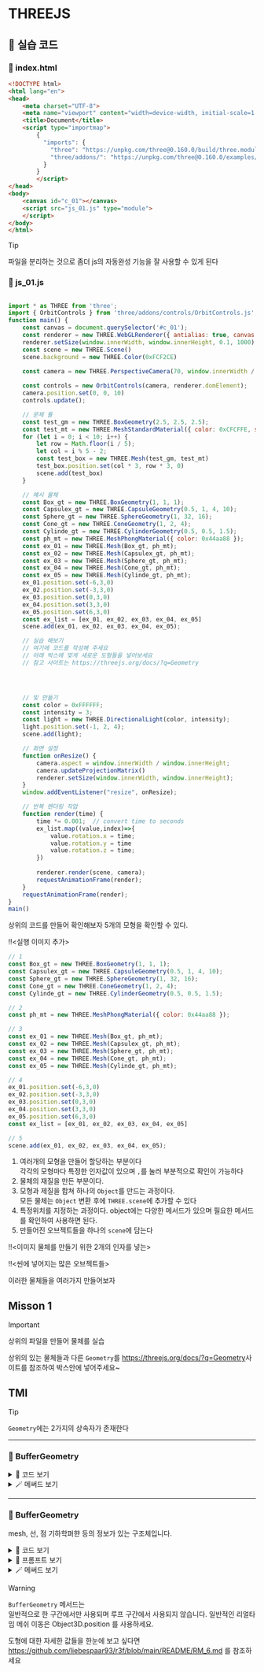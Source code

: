 # THREEJS

## 🍝 실습 코드

### 📄 index.html
```html
<!DOCTYPE html>
<html lang="en">
<head>
    <meta charset="UTF-8">
    <meta name="viewport" content="width=device-width, initial-scale=1.0">
    <title>Document</title>
    <script type="importmap">
        {
          "imports": {
            "three": "https://unpkg.com/three@0.160.0/build/three.module.js",
            "three/addons/": "https://unpkg.com/three@0.160.0/examples/jsm/"
          }
        }
        </script>
</head>
<body>
    <canvas id="c_01"></canvas>
    <script src="js_01.js" type="module">
    </script>
</body>
</html>
```
> [!TIP]
> 파일을 분리하는 것으로 좀더 js의 자동완성 기능을 잘 사용할 수 있게 된다


### 📄 js_01.js
```js

import * as THREE from 'three';
import { OrbitControls } from 'three/addons/controls/OrbitControls.js';
function main() {
    const canvas = document.querySelector('#c_01');
    const renderer = new THREE.WebGLRenderer({ antialias: true, canvas: canvas });
    renderer.setSize(window.innerWidth, window.innerHeight, 0.1, 1000)
    const scene = new THREE.Scene()
    scene.background = new THREE.Color(0xFCF2CE)

    const camera = new THREE.PerspectiveCamera(70, window.innerWidth / window.innerHeight, 0.1, 100)
    
    const controls = new OrbitControls(camera, renderer.domElement);
    camera.position.set(0, 0, 10)
    controls.update();

    // 문제 틀
    const test_gm = new THREE.BoxGeometry(2.5, 2.5, 2.5);
    const test_mt = new THREE.MeshStandardMaterial({ color: 0xCFCFFE, side: THREE.BackSide });
    for (let i = 0; i < 10; i++) {
        let row = Math.floor(i / 5);
        let col = i % 5 - 2;
        const test_box = new THREE.Mesh(test_gm, test_mt)
        test_box.position.set(col * 3, row * 3, 0)
        scene.add(test_box)
    }

    // 예시 물체
    const Box_gt = new THREE.BoxGeometry(1, 1, 1);
    const Capsulex_gt = new THREE.CapsuleGeometry(0.5, 1, 4, 10);
    const Sphere_gt = new THREE.SphereGeometry(1, 32, 16);
    const Cone_gt = new THREE.ConeGeometry(1, 2, 4);
    const Cylinde_gt = new THREE.CylinderGeometry(0.5, 0.5, 1.5);
    const ph_mt = new THREE.MeshPhongMaterial({ color: 0x44aa88 });
    const ex_01 = new THREE.Mesh(Box_gt, ph_mt);
    const ex_02 = new THREE.Mesh(Capsulex_gt, ph_mt);
    const ex_03 = new THREE.Mesh(Sphere_gt, ph_mt);
    const ex_04 = new THREE.Mesh(Cone_gt, ph_mt);
    const ex_05 = new THREE.Mesh(Cylinde_gt, ph_mt);
    ex_01.position.set(-6,3,0)
    ex_02.position.set(-3,3,0)
    ex_03.position.set(0,3,0)
    ex_04.position.set(3,3,0)
    ex_05.position.set(6,3,0)
    const ex_list = [ex_01, ex_02, ex_03, ex_04, ex_05]
    scene.add(ex_01, ex_02, ex_03, ex_04, ex_05);

    // 실습 해보기
    // 여기에 코드를 작성해 주세요
    // 아래 박스에 맞게 새로운 도형들을 넣어보세요 
    // 참고 사이트는 https://threejs.org/docs/?q=Geometry




    // 빛 만들기
    const color = 0xFFFFFF;
    const intensity = 3;
    const light = new THREE.DirectionalLight(color, intensity);
    light.position.set(-1, 2, 4);
    scene.add(light);

    // 화면 설정
    function onResize() {
        camera.aspect = window.innerWidth / window.innerHeight;
        camera.updateProjectionMatrix()
        renderer.setSize(window.innerWidth, window.innerHeight);
    }
    window.addEventListener("resize", onResize);

    // 반복 렌더링 작업
    function render(time) {
        time *= 0.001;  // convert time to seconds
        ex_list.map((value,index)=>{
            value.rotation.x = time;
            value.rotation.y = time
            value.rotation.z = time;
        })
        
        renderer.render(scene, camera);
        requestAnimationFrame(render);
    }
    requestAnimationFrame(render);
}
main()
```

상위의 코드를 만들어 확인해보자
5개의 모형을 확인할 수 있다.

!!<실행 이미지 추가>

```js
// 1 
const Box_gt = new THREE.BoxGeometry(1, 1, 1);
const Capsulex_gt = new THREE.CapsuleGeometry(0.5, 1, 4, 10);
const Sphere_gt = new THREE.SphereGeometry(1, 32, 16);
const Cone_gt = new THREE.ConeGeometry(1, 2, 4);
const Cylinde_gt = new THREE.CylinderGeometry(0.5, 0.5, 1.5);

// 2
const ph_mt = new THREE.MeshPhongMaterial({ color: 0x44aa88 });

// 3
const ex_01 = new THREE.Mesh(Box_gt, ph_mt);
const ex_02 = new THREE.Mesh(Capsulex_gt, ph_mt);
const ex_03 = new THREE.Mesh(Sphere_gt, ph_mt);
const ex_04 = new THREE.Mesh(Cone_gt, ph_mt);
const ex_05 = new THREE.Mesh(Cylinde_gt, ph_mt);

// 4
ex_01.position.set(-6,3,0)
ex_02.position.set(-3,3,0)
ex_03.position.set(0,3,0)
ex_04.position.set(3,3,0)
ex_05.position.set(6,3,0)
const ex_list = [ex_01, ex_02, ex_03, ex_04, ex_05]

// 5
scene.add(ex_01, ex_02, ex_03, ex_04, ex_05);
```

1. 여러개의 모형을 만들어 할당하는 부분이다   
각각의 모형마다 특정한 인자값이 있으며 ```,```를 눌러 부분적으로 확인이 가능하다
2. 물체의 재질을 만든 부분이다.
3. 모형과 제질을 합쳐 하나의 ```Object```를 만드는 과정이다.  
모든 물체는 ```Object``` 변환 후에 ```THREE.scene```에 추가할 수 있다
4. 특정위치를 지정하는 과정이다. object에는 다양한 메서드가 있으며 필요한 메서드를 확인하여 사용하면 된다.
5. 만들어진 오브젝트들을 하나의 ```scene```에 담는다

!!<이미지 물체를 만들기 위한 2개의 인자를 넣는>

!!<씬에 넣어지는 많은 오브젝트들>



이러한 물체들을 여러가지 만들어보자

## Misson 1

> [!IMPORTANT]  
> 상위의 파일을 만들어 물체를 실습

상위의 있는 물체들과 다른 ```Geometry```를 <https://threejs.org/docs/?q=Geometry>사이트를 참조하여 박스안에 넣어주세요~

## TMI

> [!TIP]
> ```Geometry```에는 2가지의 상속자가 존재한다 

---
### 📝 BufferGeometry


<details>
<summary> 🍝 코드 보기</summary>

#### 🍝 Code(EventDispatcher)

```js
class EventDispatcher {
    addEventListener( type, listener ) { }
    hasEventListener( type, listener ) { }
    removeEventListener( type, listener ) { }
    dispatchEvent( event ) { }
}
export { EventDispatcher };
```
</details>

<details>
<summary> 🪄 메써드 보기</summary>

#### 🪄 Method(EventDispatcher)

| Method | Props | Return | Note |
| :-- | :-- | :-- | :-- |
| addEventListener | ( type : String, listener : Function ) | undefined | type - 리스닝할 이벤트의 타입입니다. listener - 이벤트가 작동하면 호출될 함수입니다. |
| hasEventListener | ( type : String, listener : Function ) | Boolean | type - 리스닝할 이벤트의 타입입니다. listener - 이벤트가 작동하면 호출될 함수입니다. |
| removeEventListener | ( type : String, listener : Function ) | undefined | type - 제거될 리스너의 타입입니다. listener - 제거될 리스너 함수입니다. |
| dispatchEvent | ( event : Object ) | undefined | event - 작동하는 이벤트입니다. |

</details>

---
### 📝 BufferGeometry

mesh, 선, 점 기하학펴햔 등의 정보가 있는 구조체입니다.

<details>
<summary> 🍝 코드 보기</summary>

#### 🍝 Code(BufferGeometry)

```js
import { Vector3 } from '../math/Vector3.js';
import { Vector2 } from '../math/Vector2.js';
import { Box3 } from '../math/Box3.js';
import { EventDispatcher } from './EventDispatcher.js';
import { BufferAttribute, Float32BufferAttribute, Uint16BufferAttribute, Uint32BufferAttribute } from './BufferAttribute.js';
import { Sphere } from '../math/Sphere.js';
import { Object3D } from './Object3D.js';
import { Matrix4 } from '../math/Matrix4.js';
import { Matrix3 } from '../math/Matrix3.js';
import * as MathUtils from '../math/MathUtils.js';
import { arrayNeedsUint32 } from '../utils.js';

let _id = 0;

const _m1 = /*@__PURE__*/ new Matrix4();
const _obj = /*@__PURE__*/ new Object3D();
const _offset = /*@__PURE__*/ new Vector3();
const _box = /*@__PURE__*/ new Box3();
const _boxMorphTargets = /*@__PURE__*/ new Box3();
const _vector = /*@__PURE__*/ new Vector3();

class BufferGeometry extends EventDispatcher {
    
    constructor() {
        super();

        this.isBufferGeometry = true;

        Object.defineProperty( this, 'id', { value: _id ++ } );

        this.uuid = MathUtils.generateUUID();

        this.name = '';
        this.type = 'BufferGeometry';

        this.index = null;
        this.attributes = {};

        this.morphAttributes = {};
        this.morphTargetsRelative = false;

        this.groups = [];

        this.boundingBox = null;
        this.boundingSphere = null;

        this.drawRange = { start: 0, count: Infinity };

        this.userData = {};
    }

    getIndex() { }
    setIndex( index ) { }
    getAttribute( name ) { }
    setAttribute( name, attribute ) { }
    deleteAttribute( name ) { }
    hasAttribute( name ) { }
    addGroup( start, count, materialIndex = 0 ) { }
    clearGroups() { }
    setDrawRange( start, count ) { }
    applyMatrix4( matrix ) { }
    applyQuaternion( q ) { }
    rotateX( angle ) { }
    rotateY( angle ) { }
    rotateZ( angle ) { }
    translate( x, y, z ) { }
    scale( x, y, z ) { }
    lookAt( vector ) { }
    center() { }
    setFromPoints( points ) { }
    computeBoundingBox() { }
    computeBoundingSphere() { }
    computeTangents() { }
    computeVertexNormals() { }
    normalizeNormals() { }
    toNonIndexed() { }
    toJSON() { }
    clone() { }
    copy( source ) { }
    dispose() { }

}

export { BufferGeometry };
```
</details>

<details>
<summary> 🎩 프롬프트 보기</summary>

#### 🎩 Properties(BufferGeometry)

| Property | Type | Note |
| :-- | :-- | :-- |
| id | Integer | 인스턴스의 고유한 번호입니다. |
| isBufferGeometry | Boolean | 주어진 객체가 BufferGeometry 유형인지 확인하는 읽기 전용 플래그입니다. |
| uuid | String | 객체 인스턴스의 UUID입니다. 자동으로 할당되며 수정할 수 없습니다. |
| name | String | 인스턴스의 임의 이름입니다. 기본값은 빈 문자열입니다. |
| type | String | 'BufferGeometry' 타입이 써져있다 |
| index | BufferAttribute | 꼭짓점을 여러 개의 삼각형으로 재 사용할 수 있게 해줍니다; 이를 "indexed triangles"를 사용한다고 합니다. 각각의 삼각형은 세 꼭짓점의 인덱스와 연관되어 있습니다. 이 속성은 따라서 각 삼각형 면의 각 꼭짓점의 인덱스를 저장하고 있습니다. 이 속성이 설정되어 있지 않다면, renderer는 세 연속된 위치가 단일 삼각형을 나타낸다고 추정합니다. 기본값은 null 입니다. |
| attributes | Object | 이 해시맵은 설정될 속성의 이름을 id로 가지고 있으며 설정해야 할 buffer 값을 value로 가지고 있습니다. 프로퍼티에 직접 접근하기보다, .setAttribute 및 .getAttribute를 통해 이 기하학 속성에 접근하세요. |
| morphAttributes | Object | BufferAttribute의 해쉬맵은 기하학의 모프 타겟에 대한 세부정보를 담고 있습니다. Note: Once the geometry has been rendered, the morph attribute data cannot be changed. You will have to call .dispose(), and create a new instance of BufferGeometry. |
| morphTargetsRelative | Boolean | 모프 타겟의 행동을 컨트롤하는데에 사용됩니다; true로 설정하면, 모프 타겟 데이터는 absolute positions/normals 대신 relative offsets으로 취급됩니다. 기본값은 false 입니다. |
| groups | Array | 기하학을 그룹으로 나누며 각자의 WebGL 그리기 요청을 통해 렌더링 됩니다. bufferGeometry와 함께 사용되는 재질의 배열을 허용합니다.. |
| boundingBox | Box3 | bufferGeometry의 바운딩 박스이며 .computeBoundingBox()로 계산할 수 있습니다. 기본값은 null입니다. |
| boundingSphere | Sphere | bufferGeometry의 바운딩 스피어이며 .computeBoundingSphere()로 계산할 수 있습니다. 기본값은 null입니다. |
| drawRange | Object | 렌더링할 기하학의 부분을 정의합니다. 직접 설정하면 안되며 .setDrawRange를 사용해야 합니다. 기본 값은 다음과 같습니다. { start: 0, count: Infinity }인덱스가 없는 BufferGeometry의 경우, count는 렌더링할 꼭짓점들의 갯수입니다. 인덱스가 있는 BufferGeometry의 경우, count는 렌더링할 인덱스의 갯수입니다. |
| userData | Object | BufferGeometry에 관한 커스텀 데이터를 저장하는데에 사용될 수 있는 객체입니다. 이 속성은 복제되지 않기 때문에 기능에 대한 참조를 포함하고 있어서는 안됩니다. |
</details>


<details>
<summary> 🪄 메써드 보기</summary>

#### 🪄 Method(BufferGeometry)

| Method | Props | Return | Note |
| :-- | :-- | :-- | :-- |
| .getIndex | ( ) | BufferAttribute | .index 버퍼를 리턴 |
| .setIndex | (  index : BufferAttribute ) | this |.index 버퍼를 설정 |
| .getAttribute | (  name : String ) | BufferAttribute | attribute를 특정 이름과 함께 리턴 |
| .setAttribute | ( name: string, attribute : BufferAttribute ) | this | 기하학에 대한속성 설정 |
| .deleteAttribute | (  name : String ) | BufferAttribute | 특정 이름의 attribute를 전부 삭제 |
| .hasAttribute | (  name : String ) | Boolean | 특정 이름의 속성이 존재하면 true를 리턴 |
| .addGroup | ( start : Integer, count : Integer, materialIndex : Integer ) | undefined | 기하학에 그룹을 추가 |
| .clearGroups | (  ) | undefined | 모든 그룹을 제거
| .setDrawRange | (  start : Integer, count : Integer ) | undefined | .drawRange 프로퍼티를 설정 |
| .applyMatrix4 | ( matrix : Matrix4 ) | this | 꼭짓점 좌표로 매트릭스 변형 |
| .applyQuaternion | ( quaternion : Quaternion ) : this | 꼭짓점 좌표로 쿼터니언 변형 |
| .rotateX | (  radians : Float ) | this | X 축의 기하학을 회전 |
| .rotateY | (  radians : Float ) | this | Y 축의 기하학을 회전 |
| .rotateZ | (  radians : Float ) | this | Z 축의 기하학을 회전 |
| .translate | (  x : Float, y : Float, z : Float ) | this | 기하학을 이동합니다. |
| .scale | (  x : Float, y : Float, z : Float ) | this | 기하학 데이터를 확대/축소 |
| .lookAt | (  vector : Vector3 ) | this | 시점의 월드 벡터 공간의 점을 기준으로 기하학을 면을 회전 |
| .center | ( ) | this | 바운딩 박스를 기준 중앙정렬 |
| .setFromPoints | (  points : Array ) | this | 점 배열로부터 BufferGeometry의 속성을 설정 |
| .computeBoundingBox | ( ) | undefined | 기하학의 바운딩 박스를 계산하고 .boundingBox 속성을 업데이트합니다. |
| .computeBoundingSphere | ( ) | undefined | 기하학의 바운딩 스피어를 계산하고 .boundingSphere 속성을 업데이트합니다. |
| .computeTangents | ( ) | undefined |기하학에 탄젠트 속성을 계산하고 추가합니다. 이 계산은 인덱스가 있는 기하학에만 지원되며 위치, 법선, uv 속성이 정의되어야 합니다. |
| .computeVertexNormals | ( ) | undefined | 면의 법선 평균값을 통해 꼭짓점 법선을 계산 |
| .normalizeNormals | ( ) | undefined | 기하학의 모든 법선 벡터는 1의 크기로 정규화 |
| .toNonIndexed | ( ) | BufferGeometry | 인덱스가 있는 BufferGeometry의 인덱스가 없는 버전을 리턴 |
| .toJSON | ( ) | Object | 버퍼 기하학을 three.js JSON Object/Scene format로 변환 |
| .clone | ( ) | BufferGeometry | 복사본을 생성 |
| .copy | (  bufferGeometry : BufferGeometry ) | this | 대입 복사 |
| .dispose | ( ) | undefined | 메모리에서 객체를 정리합니다. 앱이 동작중인데 BufferGeometry를 삭제하고 싶을 때 호출 |

</details>

> [!WARNING]  
> `BufferGeometry` 메서드는  
> 일반적으로 한 구간에서만 사용되며 루프 구간에서 사용되지 않습니다.
> 일반적인 리얼타임 메쉬 이동은 Object3D.position 를 사용하세요.

도형에 대한 자세한 값들을 한눈에 보고 싶다면 
<https://github.com/liebespaar93/r3f/blob/main/README/RM_6.md> 를 참조하세요